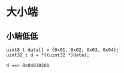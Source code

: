 # 大小端

## 小端低低

    uint8_t data[] = {0x01, 0x02, 0x03, 0x04};
    uint32_t d = *((uint32 *)data);

    d ==> 0x04030201
